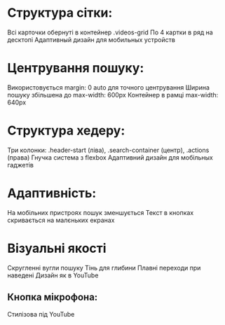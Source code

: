 # Структура сітки:
Всі карточки обернуті в контейнер .videos-grid
По 4 картки в ряд на десктопі
Адаптивный дизайн для мобильных устройств
# Центрування пошуку:
Використовується margin: 0 auto для точного центрування
Ширина пошуку збільшена до max-width: 600px
Контейнер в рамці max-width: 640px
# Структура хедеру:
Три колонки: .header-start (ліва), .search-container (центр), .actions (права)
Гнучка система з flexbox
Адаптивний дизайн для мобільных гаджетів
# Адаптивність:
На мобільних пристроях пошук зменшується
Текст в кнопках скривається на малєньких екранах
# Візуальні якості
Скругленні вугли пошуку
Тінь для глибини
Плавні переходи при наведені
 Дизайн як в YouTube
 ## Кнопка мікрофона:
 Стилізова під YouTube
 